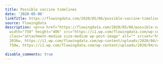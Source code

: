 ```yaml
---
title: Possible vaccine timelines
date: '2020-05-06'
linkTitle: https://flowingdata.com/2020/05/06/possible-vaccine-timelines/
source: FlowingData
description: <p><a href="https://flowingdata.com/2020/05/06/possible-vaccine-timelines/"><img
  width="750" height="406" src="https://i1.wp.com/flowingdata.com/wp-content/uploads/2020/04/vaccine-timeline.png?fit=750%2C406&amp;ssl=1"
  class="attachment-medium size-medium wp-post-image" alt="" srcset="https://i1.wp.com/flowingdata.com/wp-content/uploads/2020/04/vaccine-timeline.png?w=2036&amp;ssl=1
  2036w, https://i1.wp.com/flowingdata.com/wp-content/uploads/2020/04/vaccine-timeline.png?resize=750%2C406&amp;ssl=1
  750w, https://i1.wp.com/flowingdata.com/wp-content/uploads/2020/04/vaccine-timeline.png?resize=1090%
  ...
disable_comments: true
---
```

<p><a href="https://flowingdata.com/2020/05/06/possible-vaccine-timelines/"><img width="750" height="406" src="https://i1.wp.com/flowingdata.com/wp-content/uploads/2020/04/vaccine-timeline.png?fit=750%2C406&amp;ssl=1" class="attachment-medium size-medium wp-post-image" alt="" srcset="https://i1.wp.com/flowingdata.com/wp-content/uploads/2020/04/vaccine-timeline.png?w=2036&amp;ssl=1 2036w, https://i1.wp.com/flowingdata.com/wp-content/uploads/2020/04/vaccine-timeline.png?resize=750%2C406&amp;ssl=1 750w, https://i1.wp.com/flowingdata.com/wp-content/uploads/2020/04/vaccine-timeline.png?resize=1090% ...